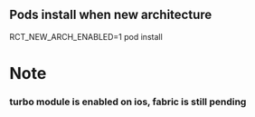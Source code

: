 ## Pods install when new architecture

RCT_NEW_ARCH_ENABLED=1 pod install

# Note

### turbo module is enabled on ios, fabric is still pending
